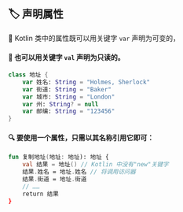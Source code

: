 ## 🏷️ 声明属性

🔄 Kotlin 类中的属性既可以用关键字 `var` 声明为可变的，

#### 📌 也可以用关键字 `val` 声明为只读的。

```kotlin
class 地址 {
    var 姓名: String = "Holmes, Sherlock"
    var 街道: String = "Baker"
    var 城市: String = "London"
    var 州: String? = null
    var 邮编: String = "123456"
}
```

#### 🔍 要使用一个属性，只需以其名称引用它即可：

```kotlin
fun 复制地址(地址: 地址): 地址 {
    val 结果 = 地址() // Kotlin 中没有"new"关键字
    结果.姓名 = 地址.姓名 // 将调用访问器
    结果.街道 = 地址.街道
    // ……
    return 结果
}
```
